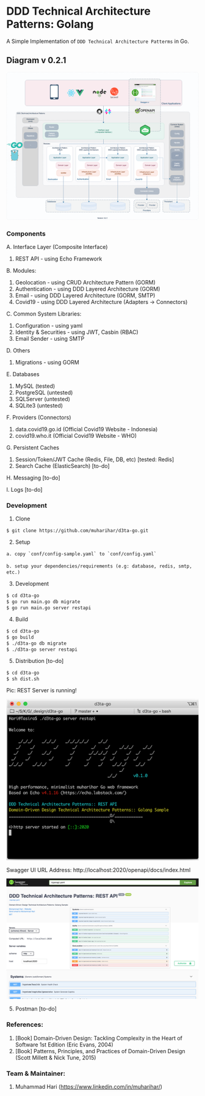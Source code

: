 # DDD Technical Architecture Patterns: Golang

A Simple Implementation of `DDD Technical Architecture Patterms` in Go.

## Diagram v 0.2.1

![DDD-Technical-Architecture-Patterns-Golang-0.2.1](docs/img/DDD-Technical-Architecture-Patterns-Golang-0.2.1.png)

### Components

A. Interface Layer (Composite Interface)

1. REST API - using Echo Framework

B. Modules:

1. Geolocation - using CRUD Architecture Pattern (GORM)
2. Authentication - using DDD Layered Architecture (GORM)
3. Email - using DDD Layered Architecture (GORM, SMTP)
4. Covid19 - using DDD Layered Architecture (Adapters -> Connectors)

C. Common System Libraries:

1. Configuration - using yaml
2. Identity & Securities - using JWT, Casbin (RBAC)
3. Email Sender - using SMTP

D. Others

1. Migrations - using GORM

E. Databases

1. MySQL (tested)
2. PostgreSQL (untested)
3. SQLServer (untested)
4. SQLite3 (untested)

F. Providers (Connectors)

1. data.covid19.go.id (Official Covid19 Website - Indonesia)
2. covid19.who.it (Official Covid19 Website - WHO)

G. Persistent Caches

1. Session/Token/JWT Cache (Redis, File, DB, etc) [tested: Redis]
2. Search Cache (ElasticSearch) [to-do]

H. Messaging [to-do]

I. Logs [to-do]

### Development

1. Clone

```shell
$ git clone https://github.com/muharihar/d3ta-go.git
```

2. Setup

```
a. copy `conf/config-sample.yaml` to `conf/config.yaml`

b. setup your dependencies/requirements (e.g: database, redis, smtp, etc.)
```

3. Development

```shell
$ cd d3ta-go
$ go run main.go db migrate
$ go run main.go server restapi
```

4. Build

```shell
$ cd d3ta-go
$ go build
$ ./d3ta-go db migrate
$ ./d3ta-go server restapi
```

5. Distribution [to-do]

```shell
$ cd d3ta-go
$ sh dist.sh
```

Pic: REST Server is running!

![Server-REST-01.png](docs/img/Server-REST-01.png)

Swagger UI URL Address: http://localhost:2020/openapi/docs/index.html

![Swagger-ui-01.png](docs/img/Swagger-ui-01.png)

5. Postman [to-do]

### References:

1. [Book] Domain-Driven Design: Tackling Complexity in the Heart of Software 1st Edition (Eric Evans, 2004)
2. [Book] Patterns, Principles, and Practices of Domain-Driven Design (Scott Millett & Nick Tune, 2015)

### Team & Maintainer:

1. Muhammad Hari (https://www.linkedin.com/in/muharihar/)
